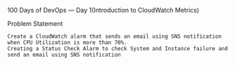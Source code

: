 100 Days of DevOps — Day 1(Introduction to CloudWatch Metrics)


Problem Statement

    Create a CloudWatch alarm that sends an email using SNS notification when CPU Utilization is more than 70%.
    Creating a Status Check Alarm to check System and Instance failure and send an email using SNS notification